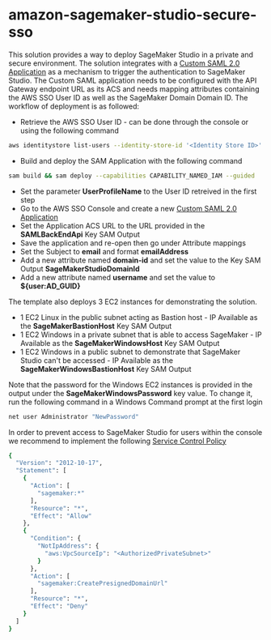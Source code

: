 # amazon-sagemaker-studio-secure-sso

This solution provides a way to deploy SageMaker Studio in a private and secure environment. The solution integrates with a [Custom SAML 2.0 Application](https://docs.aws.amazon.com/singlesignon/latest/userguide/samlapps.html) as a mechanism to trigger the authentication to SageMaker Studio. The Custom SAML application needs to be configured with the API Gateway endpoint URL as its ACS and needs mapping attributes containing the AWS SSO User ID as well as the SageMaker Domain Domain ID. The workflow of deployment is as followed:

- Retrieve the AWS SSO User ID - can be done through the console or using the following command
```sh
aws identitystore list-users --identity-store-id '<Identity Store ID>' --filter AttributePath='UserName',AttributeValue='user@company.com'
```
- Build and deploy the SAM Application with the following command
```sh
sam build && sam deploy --capabilities CAPABILITY_NAMED_IAM --guided
```
- Set the parameter **UserProfileName** to the User ID retreived in the first step
- Go to the AWS SSO Console and create a new [Custom SAML 2.0 Application](https://docs.aws.amazon.com/singlesignon/latest/userguide/samlapps.html)
- Set the Application ACS URL to the URL provided in the **SAMLBackEndApi** Key SAM Output
- Save the application and re-open then go under Attribute mappings
- Set the Subject to **email** and format **emailAddress**
- Add a new attribute named **domain-id** and set the value to the Key SAM Output **SageMakerStudioDomainId**
- Add a new attribute named **username** and set the value to **${user:AD_GUID}**

The template also deploys 3 EC2 instances for demonstrating the solution. 

- 1 EC2 Linux in the public subnet acting as Bastion host - IP Available as the **SageMakerBastionHost** Key SAM Output
- 1 EC2 Windows in a private subnet that is able to access SageMaker - IP Available as the **SageMakerWindowsHost** Key SAM Output 
- 1 EC2 Windows in a public subnet to demonstrate that SageMaker Studio can't be accessed - IP Available as the **SageMakerWindowsBastionHost** Key SAM Output

Note that the password for the Windows EC2 instances is provided in the output under the **SageMakerWindowsPassword** key value. To change it, run the following command in a Windows Command prompt at the first login

```sh
net user Administrator "NewPassword"
```

In order to prevent access to SageMaker Studio for users within the console we recommend to implement the following [Service Control Policy](https://docs.aws.amazon.com/organizations/latest/userguide/orgs_manage_policies_scps.html)

```sh
{
  "Version": "2012-10-17",
  "Statement": [
    {
      "Action": [
        "sagemaker:*"
      ],
      "Resource": "*",
      "Effect": "Allow"
    },
    {
      "Condition": {
        "NotIpAddress": {
          "aws:VpcSourceIp": "<AuthorizedPrivateSubnet>"
        }
      },
      "Action": [
        "sagemaker:CreatePresignedDomainUrl"
      ],
      "Resource": "*",
      "Effect": "Deny"
    }
  ]
}
```